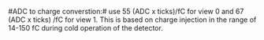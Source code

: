 #ADC to charge converstion:# use 55 (ADC x ticks)/fC for view 0 and 67 (ADC x ticks) /fC for view 1.
This is based on charge injection in the range of 14-150 fC during cold operation of the detector. 
